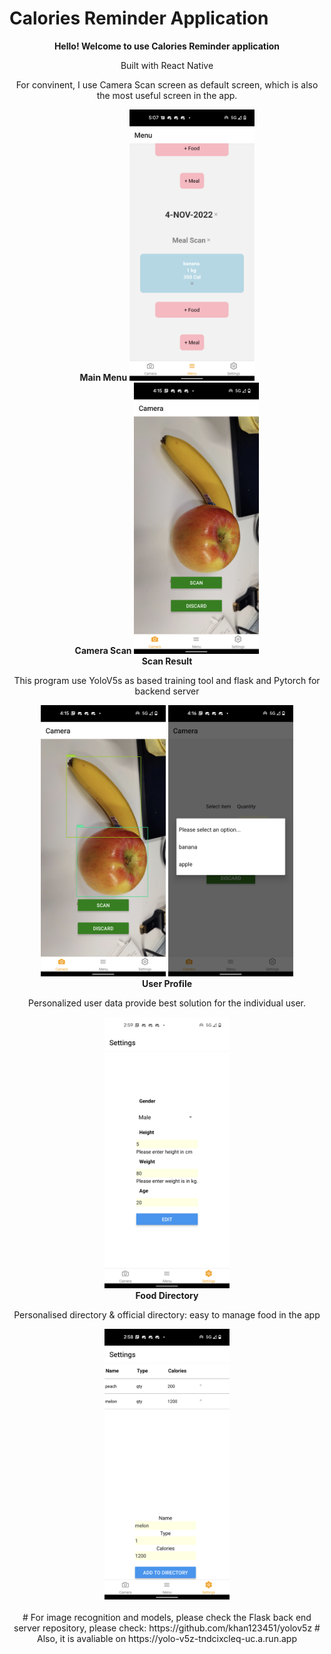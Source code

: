 # Calories Reminder Application
<div align="center">
<b> Hello! Welcome to use Calories Reminder application</b>
  <p>Built with React Native</p>
<p>For convinent, I use Camera Scan screen as default screen, which is also the most useful screen in the app.</p>
  <b>
Main Menu
</b>
  <img src="/demo/main_screen.png" width="200" alt="Main Menu Screen">
  <br />
<b>Camera Scan</b>
  <img src="/demo/demo.png" width="200" alt="Camera Screen">
  <br />
  <b>Scan Result</b>
  <p>This program use YoloV5s as based training tool and flask and Pytorch for backend server</p>
  <img src="/demo/res.png" width="200" alt="Result Screen 1">
  <img src="/demo/res_1.png" width="200" alt="Result Screen 2">
<br />
  <b>User Profile</b>
  <p>Personalized user data provide best solution for the individual user.</p>
  
  <img src="/demo/profile.png" width="200" alt="Profile">
 <br />
  <b>Food Directory</b>
  <p>Personalised directory & official directory: easy to manage food in the app</p>
  
  <img src="/demo/directory.png" width="200" alt="Directory">
<br />
  <div>
  <br />
# For image recognition and models, please check the Flask back end server repository, please check: https://github.com/khan123451/yolov5z
# Also, it is avaliable on https://yolo-v5z-tndcixcleq-uc.a.run.app

